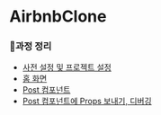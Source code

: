 # AirbnbClone


### 📌과정 정리
* [사전 설정 및 프로젝트 설정](https://snnchallenge.tistory.com/373)
* [홈 화면](https://snnchallenge.tistory.com/374)
* [Post 컴포넌트](https://snnchallenge.tistory.com/375)
* [Post 컴포넌트에 Props 보내기, 디버깅](https://snnchallenge.tistory.com/377)
